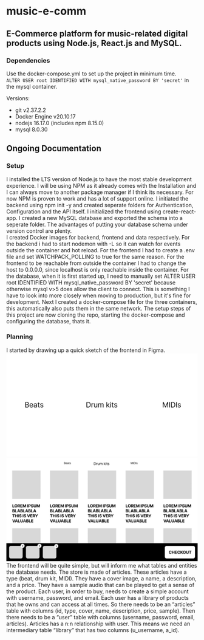 # music-e-comm
## E-Commerce platform for music-related digital products using Node.js, React.js and MySQL.
### Dependencies
Use the docker-compose.yml to set up the project in minimum time.  
`ALTER USER root IDENTIFIED WITH mysql_native_password BY 'secret'` in the mysql container.

Versions:  
- git v2.37.2.2
- Docker Engine v20.10.17
- nodejs 16.17.0 (includes npm 8.15.0)
- mysql 8.0.30
  
## Ongoing Documentation
### Setup  
I installed the LTS version of Node.js to have the most stable development experience. I will be using NPM as it already comes with the Installation and I can always move to another package manager if I think its necessary. For now NPM is proven to work and has a lot of support online. I initiated the backend using npm init -y and created seperate folders for Authentication, Configuration and the API itself. I initialized the frontend using create-react-app. I created a new MySQL database and exported the schema into a seperate folder. The advantages of putting your database schema under version control are plenty.  
I created Docker images for backend, frontend and data respectively. For the backend i had to start nodemon with -L so it can watch for events outside the container and hot reload. For the frontend I had to create a .env file and set WATCHPACK_POLLING to true for the same reason. For the frontend to be reachable from outside the container I had to change the host to 0.0.0.0, since localhost is only reachable inside the container. For the database, when it is first started up, I need to manually set ALTER USER root IDENTIFIED WITH mysql_native_password BY 'secret' because otherwise mysql v>5 does allow the client to connect. This is something I have to look into more closely when moving to production, but it's fine for development. Next I created a docker-compose file for the three containers, this automatically also puts them in the same network. The setup steps of this project are now cloning the repo, starting the docker-compose and configuring the database, thats it.   
### Planning
I started by drawing up a quick sketch of the frontend in Figma.
![alt text](https://github.com/SamuelSchwienbacher/music-e-comm/blob/main/resources/sketch-1.png?raw=true)
![alt text](https://github.com/SamuelSchwienbacher/music-e-comm/blob/main/resources/sketch-2.png?raw=true)
The frontend will be quite simple, but will inform me what tables and entities the database needs. The store is made of articles. These articles have a type (beat, drum kit, MIDI). They have a cover image, a name, a description, and a price. They have a sample audio that can be played to get a sense of the product. Each user, in order to buy, needs to create a simple account with username, password, and email. Each user has a library of products that he owns and can access at all times.
So there needs to be an “articles” table with columns (id, type, cover, name, description, price, sample). Then there needs to be a “user” table with columns (username, password, email, articles). Articles has a n:n relationship with user. This means we need an intermediary table “library” that has two columns (u_username, a_id).
